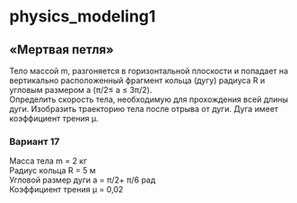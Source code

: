 # physics_modeling1
## «Мертвая петля»
Тело массой m, разгоняется в горизонтальной плоскости и попадает на вертикально
расположенный фрагмент кольца (дугу) радиуса R и угловым размером a (π/2≤ a ≤ 3π/2).  
Определить скорость тела, необходимую для прохождения всей длины дуги. Изобразить
траекторию тела после отрыва от дуги. Дуга имеет коэффициент трения µ.
### Вариант 17
Масса тела m = 2 кг  
Радиус кольца R = 5 м  
Угловой размер дуги a = π/2+ π/6 рад  
Коэффициент трения µ = 0,02  

